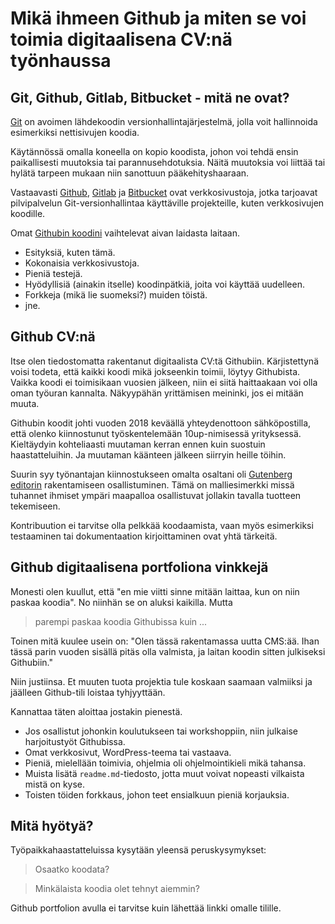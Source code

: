# Mikä ihmeen Github ja miten se voi toimia digitaalisena CV:nä työnhaussa

## Git, Github, Gitlab, Bitbucket - mitä ne ovat?

[Git](https://git-scm.com/) on avoimen lähdekoodin versionhallintajärjestelmä, jolla voit hallinnoida esimerkiksi nettisivujen koodia.

Käytännössä omalla koneella on kopio koodista, johon voi tehdä ensin paikallisesti muutoksia tai parannusehdotuksia. Näitä muutoksia voi liittää tai hylätä tarpeen mukaan niin sanottuun pääkehityshaaraan.

Vastaavasti [Github](https://github.com/), [Gitlab](https://about.gitlab.com/) ja [Bitbucket](https://bitbucket.org/) ovat verkkosivustoja, jotka tarjoavat pilvipalvelun Git-versionhallintaa käyttäville projekteille, kuten verkkosivujen koodille.

Omat [Githubin koodini](https://github.com/samikeijonen?tab=repositories) vaihtelevat aivan laidasta laitaan.

- Esityksiä, kuten tämä.
- Kokonaisia verkkosivustoja.
- Pieniä testejä.
- Hyödyllisiä (ainakin itselle) koodinpätkiä, joita voi käyttää uudelleen.
- Forkkeja (mikä lie suomeksi?) muiden töistä.
- jne.

## Github CV:nä

Itse olen tiedostomatta rakentanut digitaalista CV:tä Githubiin. Kärjistettynä voisi todeta, että kaikki koodi mikä jokseenkin toimii, löytyy Githubista. Vaikka koodi ei toimisikaan vuosien jälkeen, niin ei siitä haittaakaan voi olla oman työuran kannalta. Näkyypähän yrittämisen meininki, jos ei mitään muuta.

Githubin koodit johti vuoden 2018 keväällä yhteydenottoon sähköpostilla, että olenko kiinnostunut työskentelemään 10up-nimisessä yrityksessä. Kieltäydyin kohteliaasti muutaman kerran ennen kuin suostuin haastatteluihin. Ja muutaman käänteen jälkeen siirryin heille töihin.

Suurin syy työnantajan kiinnostukseen omalta osaltani oli [Gutenberg editorin](https://github.com/WordPress/gutenberg) rakentamiseen osallistuminen. Tämä on malliesimerkki missä tuhannet ihmiset ympäri maapalloa osallistuvat jollakin tavalla tuotteen tekemiseen. 

Kontribuution ei tarvitse olla pelkkää koodaamista, vaan myös esimerkiksi testaaminen tai dokumentaation kirjoittaminen ovat yhtä tärkeitä.

## Github digitaalisena portfoliona vinkkejä

Monesti olen kuullut, että "en mie viitti sinne mitään laittaa, kun on niin paskaa koodia". No niinhän se on aluksi kaikilla. Mutta

> parempi paskaa koodia Githubissa kuin ...

Toinen mitä kuulee usein on: "Olen tässä rakentamassa uutta CMS:ää. Ihan tässä parin vuoden sisällä pitäs olla valmista, ja laitan koodin sitten julkiseksi Githubiin."

Niin justiinsa. Et muuten tuota projektia tule koskaan saamaan valmiiksi ja jäälleen Github-tili loistaa tyhjyyttään.

Kannattaa täten aloittaa jostakin pienestä.

- Jos osallistut johonkin koulutukseen tai workshoppiin, niin julkaise harjoitustyöt Githubissa.
- Omat verkkosivut, WordPress-teema tai vastaava.
- Pieniä, mielellään toimivia, ohjelmia oli ohjelmointikieli mikä tahansa.
- Muista lisätä `readme.md`-tiedosto, jotta muut voivat nopeasti vilkaista mistä on kyse.
- Toisten töiden forkkaus, johon teet ensialkuun pieniä korjauksia.

## Mitä hyötyä?

Työpaikkahaastatteluissa kysytään yleensä peruskysymykset:

> Osaatko koodata?

> Minkälaista koodia olet tehnyt aiemmin?

Github portfolion avulla ei tarvitse kuin lähettää linkki omalle tilille.
